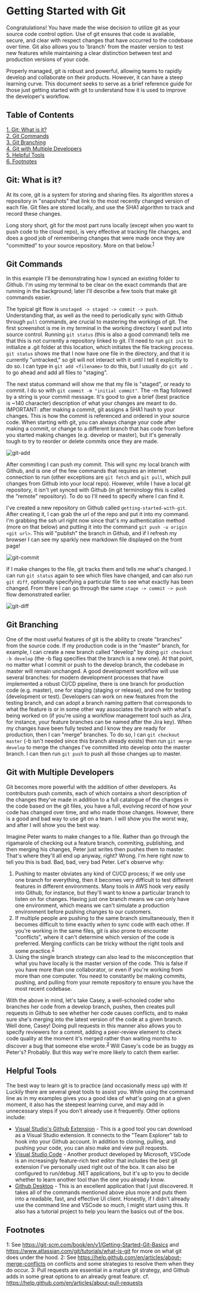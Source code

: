 # Getting Started with Git

Congratulations! You have made the wise decision to utilize git as your source code control option. Use of git ensures that code is available, secure, and clear with respect changes that have occurred to the codebase over time. Git also allows you to 'branch' from the master version to test new features while maintaining a clear distinction between test and production versions of your code.

Properly managed, git is robust and powerful, allowing teams to rapidly develop and collaborate on their products. However, it can have a steep learning curve. This document seeks to serve as a brief reference guide for those just getting started with git to understand how it is used to improve the developer's workflow.

## Table of Contents
[1. Git: What is it?](#what)  
[2. Git Commands](#commands)  
[3. Git Branching](#branching)  
[4. Git with Multiple Developers](#multidevs)  
[5. Helpful Tools](#tools)  
[6. Footnotes](#footnotes)

## <a name="what" id="what">Git: What is it?</a>
At its core, git is a system for storing and sharing files. Its algorithm stores a repository in "snapshots" that link to the most recently changed version of each file. Git files are stored locally, and use the SHA1 algorithm to track and record these changes.

Long story short, git for the most part runs locally (except when you want to push code to the cloud repo), is very effective at tracking file changes, and does a good job of remembering changes that were made once they are "committed" to your source repository. More on that below.<sup>[1](#footnote1)</sup>

## <a name="commands" id="commands">Git Commands</a>
In this example I'll be demonstrating how I synced an existing folder to Github. I'm using my terminal to be clear on the exact commands that are running in the background; later I'll describe a few tools that make git commands easier.

The typical git flow is `unstaged -> staged -> commit -> push`. Understanding that, as well as the need to periodically sync with Github through `pull` commands, are crucial to mastering the workings of git. The first screenshot is me in my terminal in the working directory I want put into source control. Running `git status` (this is also a good command) tells me that this is not currently a repository linked to git. I'll need to run `git init` to initialize a .git folder at this location, which initiates the file tracking process. `git status` shows me that I now have one file in the directory, and that it is currently "untracked," so git will not interact with it until I tell it explicitly to do so. I can type in `git add <filename>` to do this, but I usually do `git add .` to go ahead and add all files to "staging".

The next status command will show me that my file is "staged", or ready to commit. I do so with `git commit -m "initial commit"`. The -m flag followed by a string is your commit message. It's good to give a brief (best practice is ~140 character) description of what your changes are meant to do. IMPORTANT: after making a commit, git assigns a SHA1 hash to your changes. This is how the commit is referenced and ordered in your source code. When starting with git, you can always change your code after making a commit, or change to a different branch that has code from before you started making changes (e.g. develop or master), but it's generally tough to try to reorder or delete commits once they are made.

![git-add](images/commit.png)

After commiting I can push my commit. This will sync my local branch with Github, and is one of the few commands that requires an internet connection to run (other exceptions are `git fetch` and `git pull`, which pull changes from Github into your local repo). However, while I have a local git repository, it isn't yet synced with Github (in git terminology this is called the "remote" repository). To do so I'll need to specify where I can find it.

I've created a new repository on Github called `getting-started-with-git`. After creating it, I can grab the url of the repo and put it into my command. I'm grabbing the ssh url right now since that's my authentication method (more on that below) and putting it into the command `git push -u origin <git url>`. This will "publish" the branch in Github, and if I refresh my browser I can see my sparkly new markdown file displayed on the front page!

![git-commit](images/push.png)

If I make changes to the file, git tracks them and tells me what's changed. I can run `git status` again to see which files have changed, and can also run `git diff`, optionally specifying a particular file to see what exactly has been changed. From there I can go through the same `stage -> commit -> push` flow demonstrated earlier.

![git-diff](images/diff.png)

## <a name="branching" id="branching">Git Branching</a>
One of the most useful features of git is the ability to create "branches" from the source code. If my production code is in the "master" branch, for example, I can create a new branch called "develop" by doing `git checkout -b develop` (the -b flag specifies that the branch is a new one). At that point, no matter what I commit or push to the develop branch, the codebase in master will remain unchanged. A good development workflow will use several branches: for modern development processes that have implemented a robust CI/CD pipeline, there is one branch for production code (e.g. master), one for staging (staging or release), and one for testing (development or test). Developers can work on new features from the testing branch, and can adopt a branch naming pattern that corresponds to what the feature is or in some other way associates the branch with what's being worked on (if you're using a workflow management tool such as Jira, for instance, your feature branches can be named after the Jira key). When my changes have been fully tested and I know they are ready for production, then I can "merge" branches. To do so, I can `git checkout master` (-b isn't needed since this branch already exists) then run `git merge develop` to merge the changes I've committed into develop onto the master branch. I can then run `git push` to push all those changes up to master.

## <a name="multidevs" id="multidevs">Git with Multiple Developers</a>
Git becomes more powerful with the addition of other developers. As contributors push commits, each of which contains a short description of the changes they've made in addition to a full catalogue of the changes in the code based on the git files, you have a full, evolving record of how your code has changed over time, and who made those changes. However, there is a good and bad way to use git on a team. I will show you the worst way, and after I will show you the best way.

Imagine Peter wants to make changes to a file. Rather than go through the rigamarole of checking out a feature branch, commiting, publishing, and then merging his changes, Peter just writes then pushes them to master. That's where they'll all end up anyway, right? Wrong. I'm here right now to tell you this is bad. Bad, bad, very bad Peter. Let's observe why:
1. Pushing to master obviates any kind of CI/CD process; if we only use one branch for everything, then it becomes very difficult to test different features in different environments. Many tools in AWS hook very easily into Github, for instance, but they'll want to know a particular branch to listen on for changes. Having just one branch means we can only have one environment, which means we can't simulate a production environment before pushing changes to our customers.
2. If multiple people are pushing to the same branch simultaneously, then it becomes difficult to time exactly _when_ to sync code with each other. If you're working in the same files, git is also prone to encounter "conflicts", where it can't determine which version of the code is preferred. Merging conflicts can be tricky without the right tools and some practice.<sup>[2](#footnote2)</sup>
3. Using the single branch strategy can also lead to the misconception that what you have locally is the master version of the code. This is false if you have more than one collaborator, or even if you're working from more than one computer. You need to constantly be making commits, pushing, and pulling from your remote repository to ensure you have the most recent codebase.

With the above in mind, let's take Casey, a well-schooled coder who branches her code from a develop branch, pushes, then creates pull requests in Github to see whether her code causes conflicts, and to make sure she's merging into the latest version of the code at a given branch. Well done, Casey! Doing pull requests in this manner also allows you to specify reviewers for a commit, adding a peer-review element to check code quality at the moment it's merged rather than waiting months to discover a bug that someone else wrote.<sup>[3](#footnote3)</sup> Will Casey's code be as buggy as Peter's? Probably. But this way we're more likely to catch them earlier.

## <a name="tools" id="tools">Helpful Tools</a>
The best way to learn git is to practice (and occasionally mess up) with it! Luckily there are several great tools to assist you. While using the command line as in my examples gives you a good idea of what's going on at a given moment, it also has the steepest learning curve, and may add in unnecessary steps if you don't already use it frequently. Other options include:
- [Visual Studio's Github Extension](https://visualstudio.github.com/) - This is a good tool you can download as a Visual Studio extension. It connects to the "Team Explorer" tab to hook into your Github account. In addition to cloning, pulling, and pushing your code, you can also make and view pull requests.
- [Visual Studio Code](https://code.visualstudio.com/) - Another product developed by Microsoft, VSCode is an increasingly feature-rich text editor that includes the best git extension I've personally used right out of the box. It can also be configured to run/debug .NET applications, but it's up to you to decide whether to learn another tool than the one you already know.
- [Github Desktop](https://desktop.github.com/) - This is an excellent application that I just discovered. It takes all of the commands mentioned above plus more and puts them into a readable, fast, and effective UI client. Honestly, if I didn't already use the command line and VSCode so much, I might start using this. It also has a tutorial project to help you learn the basics out of the box.

## <a name="footnotes" id="footnotes">Footnotes</a>
<a name="footnote1" id="footnote1">1</a>: See https://git-scm.com/book/en/v1/Getting-Started-Git-Basics and https://www.atlassian.com/git/tutorials/what-is-git for more on what git does under the hood.
<a name="footnote2">2</a>: See https://help.github.com/en/articles/about-merge-conflicts on conflicts and some strategies to resolve them when they do occur.
<a name="footnote3">3</a>: Pull requests are essential in a mature git strategy, and Github adds in some great options to an already great feature. cf. https://help.github.com/en/articles/about-pull-requests
